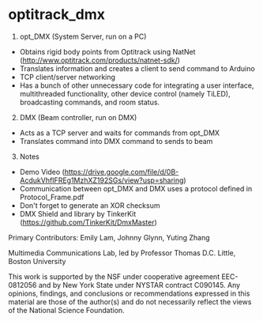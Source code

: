 # optitrack_dmx

1. opt_DMX (System Server, run on a PC)
  * Obtains rigid body points from Optitrack using NatNet (http://www.optitrack.com/products/natnet-sdk/)
  * Translates information and creates a client to send command to Arduino
  * TCP client/server networking
  * Has a bunch of other unnecessary code for integrating a user interface, multithreaded functionality, other device control (namely TiLED), broadcasting commands, and room status.

2. DMX (Beam controller, run on DMX)
  * Acts as a TCP server and waits for commands from opt_DMX
  * Translates command into DMX command to sends to beam

3. Notes
  * Demo Video (https://drive.google.com/file/d/0B-AcdukVhfIFREg1MzhXZ192SGs/view?usp=sharing)
  * Communication between opt_DMX and DMX uses a protocol defined in Protocol_Frame.pdf
  * Don't forget to generate an XOR checksum
  * DMX Shield and library by TinkerKit (https://github.com/TinkerKit/DmxMaster)

Primary Contributors: Emily Lam, Johnny Glynn, Yuting Zhang

Multimedia Communications Lab, led by Professor Thomas D.C. Little, Boston University

This work is supported by the NSF under cooperative agreement EEC-0812056 and by New York State under NYSTAR contract C090145. Any opinions, findings, and conclusions or recommendations expressed in this material are those of the author(s) and do not necessarily reflect the views of the National Science Foundation.

